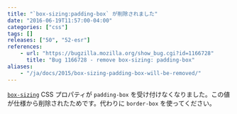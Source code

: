 ```yaml
---
title: "`box-sizing:padding-box` が削除されました"
date: "2016-06-19T11:57:00-04:00"
categories: ["css"]
tags: []
releases: ["50", "52-esr"]
references:
    - url: "https://bugzilla.mozilla.org/show_bug.cgi?id=1166728"
      title: "Bug 1166728 - remove box-sizing: padding-box"
aliases:
    - "/ja/docs/2015/box-sizing-padding-box-will-be-removed/"
---
```

[`box-sizing`](https://developer.mozilla.org/docs/Web/CSS/box-sizing) CSS プロパティが `padding-box` を受け付けなくなりました。この値が仕様から削除されたためです。代わりに `border-box` を使ってください。
